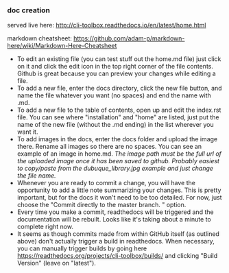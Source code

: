 ### doc creation

served live here: http://cli-toolbox.readthedocs.io/en/latest/home.html

markdown cheatsheet: https://github.com/adam-p/markdown-here/wiki/Markdown-Here-Cheatsheet

+ To edit an existing file (you can test stuff out the home.md file) just click on it and click the edit icon in the top right corner of the file contents. Github is great because you can preview your changes while editing a file.
+ To add a new file, enter the docs directory, click the new file button, and name the file whatever you want (no spaces) and end the name with .md.
+ To add a new file to the table of contents, open up and edit the index.rst file. You can see where "installation" and "home" are listed, just put the name of the new file (without the .md ending) in the list wherever you want it.
+ To add images in the docs, enter the docs folder and upload the image there. Rename all images so there are no spaces. You can see an example of an image in home.md. _The image path must be the full url of the uploaded image once it has been saved to github. Probably easiest to copy/paste from the dubuque_library.jpg example and just change the file name._
+ Whenever you are ready to commit a change, you will have the opportunity to add a little note summarizing your changes. This is pretty important, but for the docs it won't need to be too detailed. For now, just choose the "Commit directly to the master branch. " option.
+ Every time you make a commit, readthedocs will be triggered and the documentation will be rebuilt. Looks like it's taking about a minute to complete right now.
+ It seems as though commits made from within GitHub itself (as outlined above) don't actually trigger a build in readthedocs. When necessary, you can manually trigger builds by going here https://readthedocs.org/projects/cli-toolbox/builds/ and clicking "Build Version" (leave on "latest").
